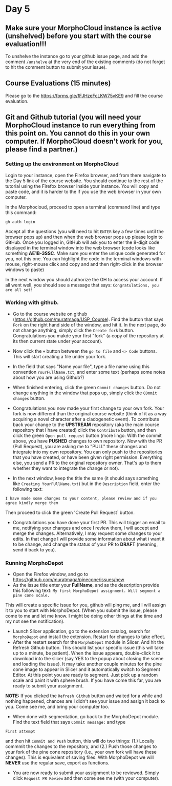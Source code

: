 # Day 5

## Make sure your MorphoCloud instance is active (unshelved) before you start with the course evaluation!!!
To unshelve the instance go to your github issue page, and add the comment `/unshelve` at the very end of the existing comments (do not forget to hit the comment button to submit your issue). 

## Course Evaluations (15 minutes)
Please go to the https://forms.gle/fFJHzeFcLKW75vKE9 and fill the course evaluation.

## Git and Github tutorial (you will need your MorphoCloud instance to run everything from this point on. You cannot do this in your own computer. If MorphoCloud doesn't work for you, please find a partner.)
### Setting up the environment on MorphoCloud
Login to your instance, open the Firefox browser, and from there navigate to the Day 5 link of the course website. You should continue to the rest of the tutorial using the Firefox browser inside your instance. You will copy and paste code, and it is harder to the if you use the web browser in your own computer. 

In the Morphocloud, proceed to open a terminal (command line) and type this command:
```
gh auth login
```
Accept all the questions (you will need to hit `ENTER` key a few times until the browser pops up) and then when the web browser pops up please login to GitHub. Once you logged in, GitHub  will ask you to enter the 8-digit code displayed in the terminal window into the web browser (code looks like something **AE1B-3SSC**. Make sure you enter the unique code generated for you, not this one. You can highlight the code in the terminal windows with mouse, right-mouse click and copy and and then right-click in the browser windows to paste)

In the next window you should authorize the GH to access your account. If all went well, you should see a message that says: 
`Congratulations, you are all set!`

### Working with github.
* Go to the course website on github (https://github.com/muratmaga/USP_Course). Find the button that says `Fork` on the right hand side of the window, and hit it. In the next page, do not change anything, simply click the `Create fork` button.  Congratulations you makde your first "fork" (a copy of the repository at its then current state under your account). 

* Now click the `+` button between the `go to file` and `<> Code` buttons. This will start creating a file under your fork. 
* In the field that says "Name your file", type a file name using this convention `YourFullName.txt`, and enter some text (perhaps some notes about how you are using Github?)
* When finished entering, click the green `Commit changes` button. Do not change anything in the window that pops up, simply click the `COmmit changes` button. 

* Congratulations you now made your first change to your own fork. Your fork is now different than the original course website (think of it as a way acquiring a novel character after a cladogenetic event). To contribute back your change to the **UPSTREAM** repository (aka the main course repository that I have created) click the `Contribute` button, and then click the green `Open pull request` button (more lingo: With the commit above, you have **PUSHED** changes to own repository. Now with the PR (Pull Request), you are asking me to "PULL" these changes and integrate into my own repository. You can only push to the repositories that you have created, or have been given right permission. Everything else, you send a PR to the original repository owner. That's up to them whether they want to integrate the change or not). 

* In the next window, keep the title the same (it should says something like `Creating YourFUllName.txt`) but in the `Description` field, enter the following text:
```
I have made some changes to your content, please review and if you agree kindly merge them
```
Then proceed to click the green 'Create Pull Request` button. 

* Congratulations you have done your first PR. This will trigger an email to me, notifying your changes and once I review them, I will accept and merge the changes. Alternatively, I may request some changes to your edits. In that change I will provide some information about what i want it to be change, and change the status of your PR to **DRAFT** (meaning, send it back to you). 

### Running MorphoDepot 
* Open the Firefox window, and go to https://github.com/muratmaga/pinecone/issues/new
* As the issue title enter your **FullName**, and as the description provide this following text:
`My first MorphoDepot assignment. Will segment a pine cone scale.`

This will create a specific issue for you, github will ping me, and I will assign it to you to start with MorphoDepot. (When you submit the issue, please come to me and let me know. I might be doing other things at the time and my not see the notification). 

* Launch  Slicer application, go to the extension catalog, search for `MorphoDepot` and install the extension. Restart for changes to take effect. 
* After the restart search for the `MorphoDepot` module in Slicer. And hit the Refresh Github button. This should list your specific issue (this will take up to a minute, be patient). When the issue appears, double-click it to download into the slicer (say YES to the popup about closing the scene and loading the issue). It may take another couple minutes for the pine cone image to appear in Slicer and it automatically switch to Segment Editor. At this point you are ready to segment. Just pick up a random scale and paint it with sphere brush. If you have come this far, you are ready to submit your assignment. 

**NOTE:** If you clicked the `Refresh Github` button and waited for a while and nothing happened, chances are I didn't see your issue and assign it back to you.  Come see me, and bring your computer too.

* When done with segmentation, go back to the MorphoDepot module. Find the text field that says `Commit message:` and type 
```
First attempt
```
and then hit `Commit and Push` button, this will do two things: (1.) Locally commmit the changes to the repository, and (2.) Push those changes to your fork of the pine cone repository (i.e., your own fork will have these changes). This is equivalent of saving files. With MorphoDepot we will **NEVER** use the regular save, export as functions. 

* You are now ready to submit your assignment to be reviewed. Simply click `Request PR Review` and then come see me (with your computer). 








